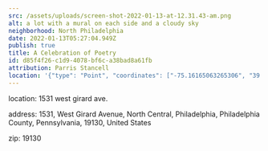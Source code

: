 ```yaml
---
src: /assets/uploads/screen-shot-2022-01-13-at-12.31.43-am.png
alt: a lot with a mural on each side and a cloudy sky
neighborhood: North Philadelphia
date: 2022-01-13T05:27:04.949Z
publish: true
title: A Celebration of Poetry
id: d85f4f26-c1d9-4078-bf6c-a38bad8a61fb
attribution: Parris Stancell
location: '{"type": "Point", "coordinates": ["-75.16165063265306", "39.97183175510204"]}'
---
```


location: 1531 west girard ave.


            










            
address: 1531, West Girard Avenue, North Central, Philadelphia, Philadelphia County, Pennsylvania, 19130, United States



zip: 19130



                